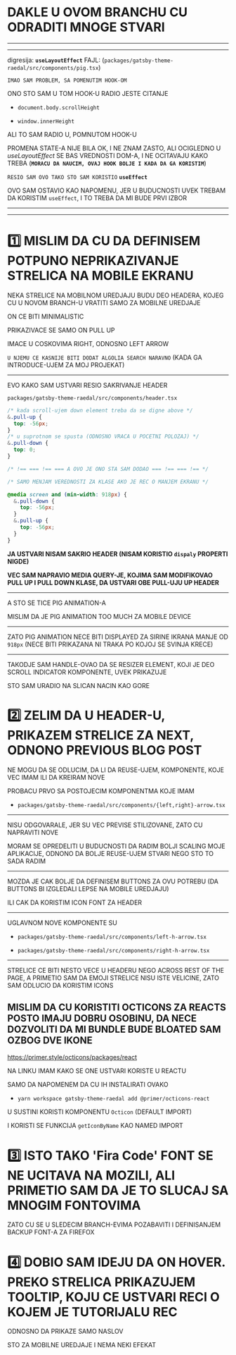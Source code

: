 # DAKLE U OVOM BRANCHU CU ODRADITI MNOGE STVARI

***

***

digresija: **`useLayoutEffect`** FAJL: (`packages/gatsby-theme-raedal/src/components/pig.tsx`)

`IMAO SAM PROBLEM, SA POMENUTIM HOOK-OM`

ONO STO SAM U TOM HOOK-U RADIO JESTE CITANJE

- `document.body.scrollHeight`

- `window.innerHeight`

ALI TO SAM RADIO U, POMNUTOM HOOK-U

PROMENA STATE-A NIJE BILA OK, I NE ZNAM ZASTO, ALI OCIGLEDNO U *useLayoutEffect* SE BAS VREDNOSTI DOM-A, I NE OCITAVAJU KAKO TREBA (**`MORACU DA NAUCIM, OVAJ HOOK BOLJE I KADA DA GA KORISTIM`**)

`RESIO SAM OVO TAKO STO SAM KORISTIO` **`useEffect`**

OVO SAM OSTAVIO KAO NAPOMENU, JER U BUDUCNOSTI UVEK TREBAM DA KORISTIM `useEffect`, I TO TREBA DA MI BUDE PRVI IZBOR

***

***

# :one: MISLIM DA CU DA DEFINISEM POTPUNO NEPRIKAZIVANJE STRELICA NA MOBILE EKRANU

NEKA STRELICE NA MOBILNOM UREDJAJU BUDU DEO HEADERA, KOJEG CU U NOVOM BRANCH-U VRATITI SAMO ZA MOBILNE UREDJAJE

ON CE BITI MINIMALISTIC

PRIKAZIVACE SE SAMO ON PULL UP

IMACE U COSKOVIMA RIGHT, ODNOSNO LEFT ARROW

`U NJEMU CE KASNIJE BITI DODAT ALGOLIA SEARCH NARAVNO` (KADA GA INTRODUCE-UJEM ZA MOJ PROJEKAT)

***

EVO KAKO SAM USTVARI RESIO SAKRIVANJE HEADER

`packages/gatsby-theme-raedal/src/components/header.tsx`

```css
/* kada scroll-ujem down element treba da se digne above */
&.pull-up {
  top: -56px;
}
/* u suprotnom se spusta (ODNOSNO VRACA U POCETNI POLOZAJ) */
&.pull-down {
  top: 0;
}

/* !== === !== === A OVO JE ONO STA SAM DODAO === !== === !== */

/* SAMO MENJAM VEREDNOSTI ZA KLASE AKO JE REC O MANJEM EKRANU */

@media screen and (min-width: 918px) {
  &.pull-down {
    top: -56px;
  }
  &.pull-up {
    top: -56px;
  }
}
```

**JA USTVARI NISAM SAKRIO HEADER (NISAM KORISTIO `dispaly` PROPERTI NIGDE)**

**VEC SAM NAPRAVIO MEDIA QUERY-JE, KOJIMA SAM MODIFIKOVAO PULL UP I PULL DOWN KLASE, DA USTVARI OBE PULL-UJU UP HEADER**

***

A STO SE TICE PIG ANIMATION-A

MISLIM DA JE PIG ANIMATION TOO MUCH ZA MOBILE DEVICE

***

ZATO PIG ANIMATION NECE BITI DISPLAYED ZA SIRINE IKRANA MANJE OD `918px` (NECE BITI PRIKAZANA NI TRAKA PO KOJOJ SE SVINJA KRECE)

***

TAKODJE SAM HANDLE-OVAO DA SE RESIZER ELEMENT, KOJI JE DEO SCROLL INDICATOR KOMPONENTE, UVEK PRIKAZUJE

STO SAM URADIO NA SLICAN NACIN KAO GORE

# :two: ZELIM DA U HEADER-U, PRIKAZEM STRELICE ZA NEXT, ODNONO PREVIOUS BLOG POST

NE MOGU DA SE ODLUCIM, DA LI DA REUSE-UJEM, KOMPONENTE, KOJE VEC IMAM ILI DA KREIRAM NOVE

PROBACU PRVO SA POSTOJECIM KOMPONENTMA KOJE IMAM

- `packages/gatsby-theme-raedal/src/components/{left,right}-arrow.tsx`

***

NISU ODGOVARALE, JER SU VEC PREVISE STILIZOVANE, ZATO CU NAPRAVITI NOVE

MORAM SE OPREDELITI U BUDUCNOSTI DA RADIM BOLJI SCALING MOJE APLIKACIJE, ODNONO DA BOLJE REUSE-UJEM STVARI NEGO STO TO SADA RADIM

***

MOZDA JE CAK BOLJE DA DEFINISEM BUTTONS ZA OVU POTREBU (DA BUTTONS BI IZGLEDALI LEPSE NA MOBILE UREDJAJU)

ILI CAK DA KORISTIM ICON FONT ZA HEADER

***

UGLAVNOM NOVE KOMPONENTE SU

- `packages/gatsby-theme-raedal/src/components/left-h-arrow.tsx`

- `packages/gatsby-theme-raedal/src/components/right-h-arrow.tsx`

***

STRELICE CE BITI NESTO VECE U HEADERU NEGO ACROSS REST OF THE PAGE, A PRIMETIO SAM DA EMOJI STRELICE NISU ISTE VELICINE, ZATO SAM ODLUCIO DA KORISTIM ICONS

## MISLIM DA CU KORISTITI OCTICONS ZA REACTS POSTO IMAJU DOBRU OSOBINU, DA NECE DOZVOLITI DA MI BUNDLE BUDE BLOATED SAM OZBOG DVE IKONE 

<https://primer.style/octicons/packages/react>

NA LINKU IMAM KAKO SE ONE USTVARI KORISTE U REACTU

SAMO DA NAPOMENEM DA CU IH INSTALIRATI OVAKO

- `yarn workspace gatsby-theme-raedal add @primer/octicons-react`

U SUSTINI KORISTI KOMPONENTU `Octicon` (DEFAULT IMPORT)

I KORISTI SE FUNKCIJA `getIconByName` KAO NAMED IMPORT

# :three: ISTO TAKO 'Fira Code' FONT SE NE UCITAVA NA MOZILI, ALI PRIMETIO SAM DA JE TO SLUCAJ SA MNOGIM FONTOVIMA

ZATO CU SE U SLEDECIM BRANCH-EVIMA POZABAVITI I DEFINISANJEM BACKUP FONT-A ZA FIREFOX

# :four: DOBIO SAM IDEJU DA ON HOVER. PREKO STRELICA PRIKAZUJEM TOOLTIP, KOJU CE USTVARI RECI O KOJEM JE TUTORIJALU REC

ODNOSNO DA PRIKAZE SAMO NASLOV

STO ZA MOBILNE UREDJAJE I NEMA NEKI EFEKAT
